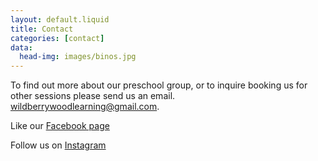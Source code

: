 ```yaml
---
layout: default.liquid
title: Contact
categories: [contact]
data:
  head-img: images/binos.jpg
--- 
```

To find out more about our preschool group, or to inquire booking us for other sessions please send us an email.
[wildberrywoodlearning@gmail.com](mailto:wildberrywoodlearning@gmail.com).

Like our [Facebook page](https://www.facebook.com/wildberrywood)

Follow us on [Instagram](https://www.instagram.com/wildberrywoodoutdoors/)
